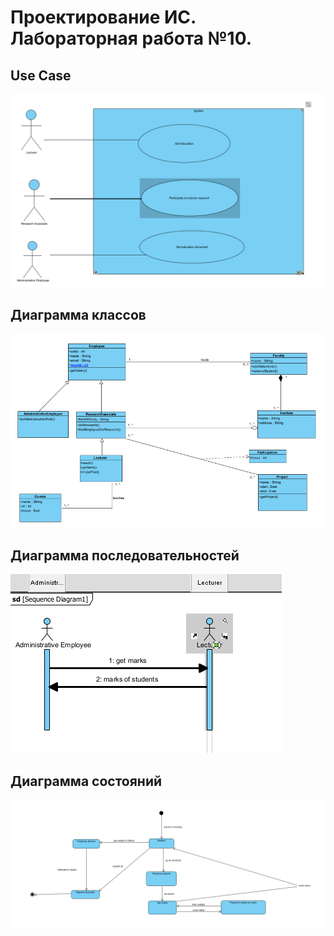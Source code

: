 # Проектирование ИС. Лабораторная работа №10.
## Use Case
![alt text](https://github.com/TaimonFix/pris_task10/blob/master/screens/Use%20Case.png)
## Диаграмма классов
![alt text](https://github.com/TaimonFix/pris_task10/blob/master/screens/Диаграмма%20классов.png)
## Диаграмма последовательностей
![alt text](https://github.com/TaimonFix/pris_task10/blob/master/screens/Диаграмма%20последовательностей.png)
## Диаграмма состояний
![alt text](https://github.com/TaimonFix/pris_task10/blob/master/screens/Диаграмма%20состояний.png)
